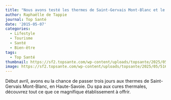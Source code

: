 ```yaml
---
title: "Nous avons testé les thermes de Saint-Gervais Mont-Blanc et le pouvoir guérisseur de son eau millénaire"
author: Raphaëlle de Tappie
journal: Top Santé
date: '2015-05-07'
categories:
  - Lifestyle
  - Tourisme
  - Santé
  - Bien-être
tags:
  - Top Santé
thumbnail: https://sf2.topsante.com/wp-content/uploads/topsante/2025/05/51649615809_479fcf58c1_b-1-641x428.jpg
image: https://sf2.topsante.com/wp-content/uploads/topsante/2025/05/51649615809_479fcf58c1_b-1-641x428.jpg
---
```


Début avril, avons eu la chance de passer trois jours aux thermes de Saint-Gervais Mont-Blanc, en Haute-Savoie. Du spa aux cures thermales, découvrez tout ce que ce magnifique établissement à offrir.